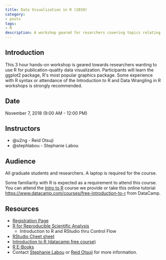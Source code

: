 ```yaml
---
title: Data Visualization in R (2019)
category:
- posts
tags:
- R
description: A workshop geared for resarchers covering topics relating to data visualization of R.
---
```


## Introduction

This 3 hour hands-on workshop is geared towards researchers wanting to use R for publication-quality data visualization. Participants will learn the ggplot2 package, R's most popular graphics package. Some experience with R syntax or attendance of the Introduction to R and Data Wrangling in R workshops is strongly recommended.

## Date
November 7, 2018 (9:00 AM - 12:00 PM)

## Instructors

* @u2ng - Reid Otsuji
* @stephlabou - Stephanie Labou  

## Audience

All graduate students and researchers. A laptop is required for the course.  

Some familiarity with R is expected as a requirement to attend this course.  You can attend the [Intro to R](https://ucsd.libcal.com/event/2846343?hs=a) course we provide or take this online tutorial <https://www.datacamp.com/courses/free-introduction-to-r> from DataCamp.

## Resources

* [Registration Page](https://ucsd.libcal.com/event/4700988)
* [R for Reproducible Scientific Analysis](https://swcarpentry.github.io/r-novice-gapminder/)
   * Introduction to R and RStudio thru Control Flow  
* [RStudio Cheet sheet](https://www.rstudio.com/wp-content/uploads/2016/03/rmarkdown-cheatsheet-2.0.pdf)
* [Introduction to R (datacamp free course)](https://campus.datacamp.com/courses/free-introduction-to-r)
* [R E-Books](https://goo.gl/zBiQ7U)
* Contact [Stephanie Labou](<slabou@ucsd.edu>) or [Reid Otsuji](<rotsuji@ucsd.edu>) for more information.
